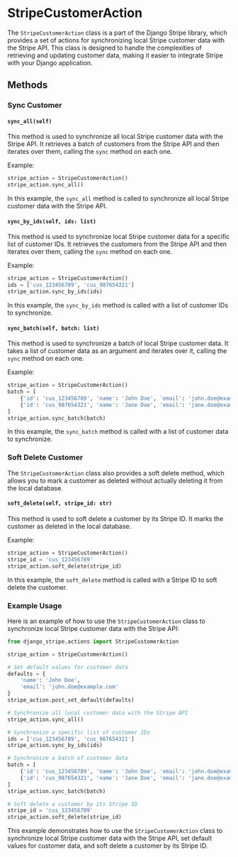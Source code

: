 StripeCustomerAction
=====================

The `StripeCustomerAction` class is a part of the Django Stripe library, which provides a set of actions for synchronizing local Stripe customer data with the Stripe API. This class is designed to handle the complexities of retrieving and updating customer data, making it easier to integrate Stripe with your Django application.

## Methods

### Sync Customer
#### `sync_all(self)`

This method is used to synchronize all local Stripe customer data with the Stripe API. It retrieves a batch of customers from the Stripe API and then iterates over them, calling the `sync` method on each one.

Example:
```python
stripe_action = StripeCustomerAction()
stripe_action.sync_all()
```
In this example, the `sync_all` method is called to synchronize all local Stripe customer data with the Stripe API.

#### `sync_by_ids(self, ids: list)`

This method is used to synchronize local Stripe customer data for a specific list of customer IDs. It retrieves the customers from the Stripe API and then iterates over them, calling the `sync` method on each one.

Example:
```python
stripe_action = StripeCustomerAction()
ids = ['cus_123456789', 'cus_987654321']
stripe_action.sync_by_ids(ids)
```
In this example, the `sync_by_ids` method is called with a list of customer IDs to synchronize.

#### `sync_batch(self, batch: list)`

This method is used to synchronize a batch of local Stripe customer data. It takes a list of customer data as an argument and iterates over it, calling the `sync` method on each one.

Example:
```python
stripe_action = StripeCustomerAction()
batch = [
    {'id': 'cus_123456789', 'name': 'John Doe', 'email': 'john.doe@example.com'},
    {'id': 'cus_987654321', 'name': 'Jane Doe', 'email': 'jane.doe@example.com'}
]
stripe_action.sync_batch(batch)
```
In this example, the `sync_batch` method is called with a list of customer data to synchronize.

### Soft Delete Customer

The `StripeCustomerAction` class also provides a soft delete method, which allows you to mark a customer as deleted without actually deleting it from the local database.

#### `soft_delete(self, stripe_id: str)`

This method is used to soft delete a customer by its Stripe ID. It marks the customer as deleted in the local database.

Example:
```python
stripe_action = StripeCustomerAction()
stripe_id = 'cus_123456789'
stripe_action.soft_delete(stripe_id)
```
In this example, the `soft_delete` method is called with a Stripe ID to soft delete the customer.

### Example Usage

Here is an example of how to use the `StripeCustomerAction` class to synchronize local Stripe customer data with the Stripe API:
```python
from django_stripe.actions import StripeCustomerAction

stripe_action = StripeCustomerAction()

# Set default values for customer data
defaults = {
    'name': 'John Doe',
    'email': 'john.doe@example.com'
}
stripe_action.post_set_default(defaults)

# Synchronize all local customer data with the Stripe API
stripe_action.sync_all()

# Synchronize a specific list of customer IDs
ids = ['cus_123456789', 'cus_987654321']
stripe_action.sync_by_ids(ids)

# Synchronize a batch of customer data
batch = [
    {'id': 'cus_123456789', 'name': 'John Doe', 'email': 'john.doe@example.com'},
    {'id': 'cus_987654321', 'name': 'Jane Doe', 'email': 'jane.doe@example.com'}
]
stripe_action.sync_batch(batch)

# Soft delete a customer by its Stripe ID
stripe_id = 'cus_123456789'
stripe_action.soft_delete(stripe_id)
```
This example demonstrates how to use the `StripeCustomerAction` class to synchronize local Stripe customer data with the Stripe API, set default values for customer data, and soft delete a customer by its Stripe ID.
